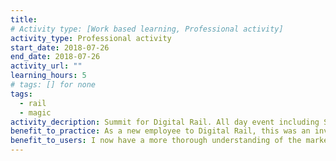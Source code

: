 ```yaml
---
title: 
# Activity type: [Work based learning, Professional activity]
activity_type: Professional activity
start_date: 2018-07-26
end_date: 2018-07-26
activity_url: ""
learning_hours: 5
# tags: [] for none
tags:
  - rail
  - magic
activity_decription: Summit for Digital Rail. All day event including SWOT session, Strategy and Action plan, Incentivisation for employees, NEDs and associates, Value propositions and business models, How to make a company valuable, Routes to market for the three products, Website and marketing, Business areas and existing business, Roles and responsibilities
benefit_to_practice: As a new employee to Digital Rail, this was an invaluable experience to help me understand the full business, the different areas and challenges.
benefit_to_users: I now have a more thorough understanding of the market that Digital Rail operates in. In particular, the session on value propositions was really insightful,.We have begun to build this into our product development, to ensure that we are meeting the customers' needs at all time by matching customer needs with a product solution.
---
```

